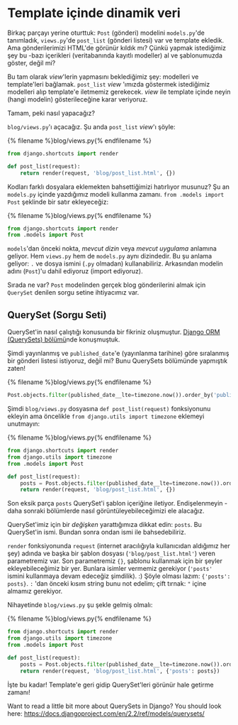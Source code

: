 # Template içinde dinamik veri

Birkaç parçayı yerine oturttuk: `Post` (gönderi) modelini `models.py`'de tanımladık, `views.py`'de `post_list` (gönderi listesi) var ve template ekledik. Ama gönderilerimizi HTML'de görünür kıldık mı? Çünkü yapmak istediğimiz şey bu -bazı içerikleri (veritabanında kayıtlı modeller) al ve şablonumuzda göster, değil mi?

Bu tam olarak *view*'lerin yapmasını beklediğimiz şey: modelleri ve template'leri bağlamak. `post_list` *view* 'ımızda göstermek istediğimiz modelleri alıp template'e iletmemiz gerekecek. *view* ile template içinde neyin (hangi modelin) gösterileceğine karar veriyoruz.

Tamam, peki nasıl yapacağız?

`blog/views.py`'ı açacağız. Şu anda `post_list` *view*'ı şöyle:

{% filename %}blog/views.py{% endfilename %}

```python
from django.shortcuts import render

def post_list(request):
    return render(request, 'blog/post_list.html', {})
```

Kodları farklı dosyalara eklemekten bahsettiğimizi hatırlıyor musunuz? Şu an `models.py` içinde yazdığımız modeli kullanma zamanı. `from .models import Post` şeklinde bir satır ekleyeceğiz:

{% filename %}blog/views.py{% endfilename %}

```python
from django.shortcuts import render
from .models import Post
```

`models`'dan önceki nokta, *mevcut dizin* veya *mevcut uygulama* anlamına geliyor. Hem `views.py` hem de `models.py` aynı dizindedir. Bu şu anlama geliyor: `.` ve dosya ismini (`.py` olmadan) kullanabiliriz. Arkasından modelin adını (`Post`)'u dahil ediyoruz (import ediyoruz).

Sırada ne var? `Post` modelinden gerçek blog gönderilerini almak için `QuerySet` denilen sorgu setine ihtiyacımız var.

## QuerySet (Sorgu Seti)

QuerySet'in nasıl çalıştığı konusunda bir fikriniz oluşmuştur. [Django ORM (QuerySets) bölümü](../django_orm/README.md)nde konuşmuştuk.

Şimdi yayınlanmış ve `published_date`'e (yayınlanma tarihine) göre sıralanmış bir gönderi listesi istiyoruz, değil mi? Bunu QuerySets bölümünde yapmıştık zaten!

{% filename %}blog/views.py{% endfilename %}

```python
Post.objects.filter(published_date__lte=timezone.now()).order_by('published_date')
```

Şimdi `blog/views.py` dosyasına `def post_list(request)` fonksiyonunu ekleyin ama öncelikle `from django.utils import timezone` eklemeyi unutmayın:

{% filename %}blog/views.py{% endfilename %}

```python
from django.shortcuts import render
from django.utils import timezone
from .models import Post

def post_list(request):
    posts = Post.objects.filter(published_date__lte=timezone.now()).order_by('published_date')
    return render(request, 'blog/post_list.html', {})
```

Son eksik parça `posts` QuerySet'i şablon içeriğine iletiyor. Endişelenmeyin - daha sonraki bölümlerde nasıl görüntüleyebileceğimizi ele alacağız.

QuerySet'imiz için bir *değişken* yarattığımıza dikkat edin: `posts`. Bu QuerySet'in ismi. Bundan sonra ondan ismi ile bahsedebiliriz.

`render` fonksiyonunda `request` (internet aracılığıyla kullanıcıdan aldığımız her şey) adında ve başka bir şablon dosyası (`'blog/post_list.html'`) veren parametremiz var. Son parametremiz `{}`, şablonu kullanmak için bir şeyler ekleyebileceğimiz bir yer. Bunlara isimler vermemiz gerekiyor (`'posts'` ismini kullanmaya devam edeceğiz şimdilik). :) Şöyle olması lazım: `{'posts': posts}`. `:` 'dan önceki kısım string bunu not edelim; çift tırnak: `"` içine almamız gerekiyor.

Nihayetinde `blog/views.py` şu şekle gelmiş olmalı:

{% filename %}blog/views.py{% endfilename %}

```python
from django.shortcuts import render
from django.utils import timezone
from .models import Post

def post_list(request):
    posts = Post.objects.filter(published_date__lte=timezone.now()).order_by('published_date')
    return render(request, 'blog/post_list.html', {'posts': posts})
```

İşte bu kadar! Template'e geri gidip QuerySet'leri görünür hale getirme zamanı!

Want to read a little bit more about QuerySets in Django? You should look here: https://docs.djangoproject.com/en/2.2/ref/models/querysets/